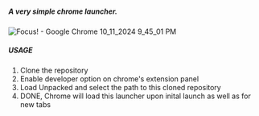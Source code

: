 ##### A very simple chrome launcher.

![Focus! - Google Chrome 10_11_2024 9_45_01 PM](https://github.com/user-attachments/assets/4bc89941-a1c6-45ec-b283-25607e085f94)

##### USAGE


1. Clone the repository
2. Enable developer option on chrome's extension panel
3. Load Unpacked and select the path to this cloned repository
4. DONE, Chrome will load this launcher upon inital launch as well as for new tabs
